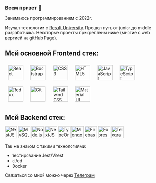 ### Всем привет 👋

Занимаюсь программированием с 2022г.

 Изучал технологии с [Result University](https://result.school/). Прошел путь от junior до middle разработчика.
 Некоторые проекты прикреплены ниже (многие с web версией на gitHub Page).

## Мой основной Frontend стек:

<div>  
<a href="https://reactjs.org/" target="_blank"><img style="margin: 10px" src="https://profilinator.rishav.dev/skills-assets/react-original-wordmark.svg" alt="React" height="50" /></a>  
<a href="https://getbootstrap.com/docs/3.4/javascript/" target="_blank"><img style="margin: 10px" src="https://profilinator.rishav.dev/skills-assets/bootstrap-plain.svg" alt="Bootstrap" height="50" /></a>  
<a href="https://www.w3schools.com/css/" target="_blank"><img style="margin: 10px" src="https://profilinator.rishav.dev/skills-assets/css3-original-wordmark.svg" alt="CSS3" height="50" /></a>  
<a href="https://en.wikipedia.org/wiki/HTML5" target="_blank"><img style="margin: 10px" src="https://profilinator.rishav.dev/skills-assets/html5-original-wordmark.svg" alt="HTML5" height="50" /></a>  
<a href="https://www.javascript.com/" target="_blank"><img style="margin: 10px" src="https://profilinator.rishav.dev/skills-assets/javascript-original.svg" alt="JavaScript" height="50" /></a>  
<a href="https://www.typescriptlang.org/" target="_blank"><img style="margin: 10px" src="https://profilinator.rishav.dev/skills-assets/typescript-original.svg" alt="TypeScript" height="50" /></a>  
<a href="https://redux.js.org/" target="_blank"><img style="margin: 10px" src="https://profilinator.rishav.dev/skills-assets/redux-original.svg" alt="Redux" height="50" /></a>  
<a href="https://github.com/" target="_blank"><img style="margin: 10px" src="https://profilinator.rishav.dev/skills-assets/git-scm-icon.svg" alt="Git" height="50" /></a>  
<a href="https://www.tailwindcss.com/" target="_blank"><img style="margin: 10px" src="https://profilinator.rishav.dev/skills-assets/tailwindcss.svg" alt="Tailwind CSS" height="50" /></a>  
<a href="https://mui.com/" target="_blank"><img style="margin: 10px" src="https://profilinator.rishav.dev/skills-assets/mui.png" alt="Material UI" height="50" /></a>  
 </div>

## Мой Backend стек:
<div>
<a href="https://nestjs.com/" target="_blank"><img style=margin-right: 10px src="https://profilinator.rishav.dev/skills-assets/nestjs.svg" alt="NestJS" height="40" /></a>  
<a href="https://www.mysql.com/" target="_blank"><img style=margin-right: 10px` src="https://profilinator.rishav.dev/skills-assets/mysql-original-wordmark.svg" alt="MySQL" height="40" /></a>  
<a href="https://nodejs.org/" target="_blank"><img style=margin-right: 10px` src="https://profilinator.rishav.dev/skills-assets/nodejs-original-wordmark.svg" alt="Node.js" height="40" /></a>  
<a href="https://nextjs.org/" target="_blank"><img style=margin-right: 10px` src="https://profilinator.rishav.dev/skills-assets/nextjs.png" alt="NextJS" height="40" /></a>  
  <a href="https://typeorm.io/" target="_blank"><img style=margin-right: 10px src="https://typeorm.io/img/typeorm-icon-colored.png" alt="TypeOrm" height="40" /></a>
<!-- <a href="https://www.prisma.io/" target="_blank"><img style="margin: 10px" src="https://profilinator.rishav.dev/skills-assets/prisma.png" alt="Prisma" height="40" /></a>   -->
<a href="https://www.mongodb.com/" target="_blank"><img style=margin-right: 10px src="https://profilinator.rishav.dev/skills-assets/mongodb-original-wordmark.svg" alt="MongoDB" height="40" /></a>  
<a href="https://firebase.google.com/" target="_blank"><img style=margin-right: 10px src="https://profilinator.rishav.dev/skills-assets/firebase.png" alt="Firebase" height="40" /></a>  
<a href="https://expressjs.com/" target="_blank"><img style=`margin: ${10}px` src="https://profilinator.rishav.dev/skills-assets/express-original-wordmark.svg" alt="Express.js" height="40" /></a>
 <a href="https://web.telegram.org/k/" target="_blank"><img style=margin-right: 10px src="https://upload.wikimedia.org/wikipedia/commons/8/82/Telegram_logo.svg" alt="Telegram.js" height="40" /></a>
</div>

 Так же знаком с такими технологиями:
  - тестирование Jest/Vitest
  - ci/cd
  - Docker

Связаться со мной можно через  [Tелеграм](https://t.me/Fillinius)
  
<!--
[![Anurag's GitHub stats](https://github-readme-stats.vercel.app/api?Fillinius=anuraghazra)](https://github.com/anuraghazra/github-readme-stats)

![Anurag's GitHub stats](https://github-readme-stats.vercel.app/api?fillinius=anuraghazra&show_icons=true&theme=onedark)
-->
<!--
**Fillinius/Fillinius** is a ✨ _special_ ✨ repository because its `README.md` (this file) appears on your GitHub profile.

Here are some ideas to get you started:

- 🔭 I’m currently working on ...
- 🌱 I’m currently learning ...
- 👯 I’m looking to collaborate on ...
- 🤔 I’m looking for help with ...
- 💬 Ask me about ...
- 📫 How to reach me: ...
- 😄 Pronouns: ...
- ⚡ Fun fact: ...
-->

